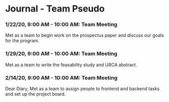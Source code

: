 # Journal - Team Pseudo

### 1/22/20, 9:00 AM - 10:00 AM: Team Meeting
Met as a team to begin work on the prospectus paper and discuss our goals for the program.

### 1/29/20, 9:00 AM - 10:00 AM: Team Meeting
Met as a team to write the feasability study and URCA abstract.

### 2/14/20, 9:00 AM - 10:00 AM: Team Meeting
Dear Diary,
Met as a team to assign people to frontend and backend tasks and set up the project board.
